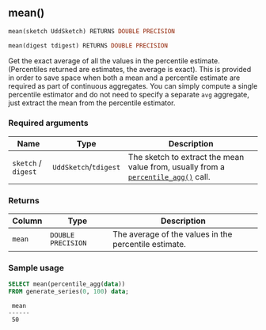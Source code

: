 ## mean()

```SQL
mean(sketch UddSketch) RETURNS DOUBLE PRECISION
```
```SQL
mean(digest tdigest) RETURNS DOUBLE PRECISION
```

Get the exact average of all the values in the percentile estimate. (Percentiles
returned are estimates, the average is exact). This is provided in order to save space
when both a mean and a percentile estimate are required as part of continuous aggregates. 
You can simply compute a single percentile estimator and do not need to specify a separate 
`avg` aggregate, just extract the mean from the percentile estimator.

### Required arguments

|Name|Type|Description|
|---|---|---|
| `sketch` / `digest` | `UddSketch`/`tdigest` |  The sketch to extract the mean value from, usually from a [`percentile_agg()`](/hyperfunctions/percentile-approximation/aggregation-methods/percentile_agg/) call. |

### Returns

|Column|Type|Description|
|---|---|---|
| `mean` | `DOUBLE PRECISION` | The average of the values in the percentile estimate. |

### Sample usage

```SQL
SELECT mean(percentile_agg(data))
FROM generate_series(0, 100) data;
```
```output
 mean
------
 50
```
